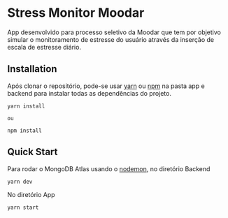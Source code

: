 # Stress Monitor Moodar

App desenvolvido para processo seletivo da Moodar que tem por objetivo simular o monitoramento de estresse do usuário através da inserção de escala de estresse diário.

## Installation

Após clonar o repositório, pode-se usar [yarn](https://yarnpkg.com/en/docs/usage) ou [npm](https://docs.npmjs.com/getting-started/) na pasta app e backend para instalar todas as dependências do projeto.

```
yarn install 

ou

npm install 
```

## Quick Start
Para rodar o MongoDB Atlas usando o [nodemon](https://github.com/remy/nodemon#nodemon), no diretório Backend

```
yarn dev
```

No diretório App
```
yarn start
```
